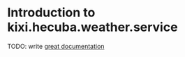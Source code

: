 # Introduction to kixi.hecuba.weather.service

TODO: write [great documentation](http://jacobian.org/writing/what-to-write/)
